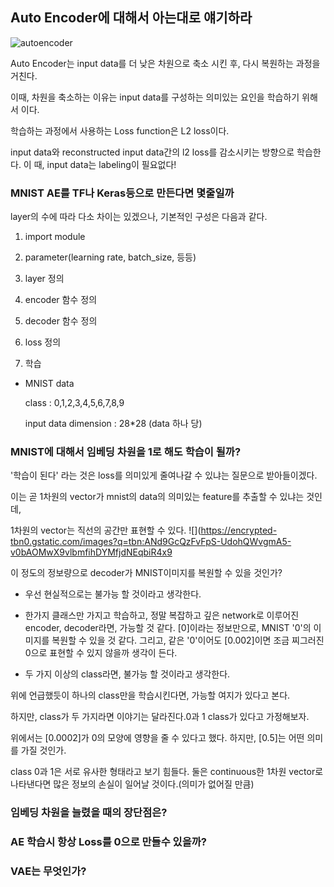 ## Auto Encoder에 대해서 아는대로 얘기하라

![autoencoder](https://encrypted-tbn0.gstatic.com/images?q=tbn:ANd9GcTNKtx8ZT2pv_AqjGTlgpVb4An7JlxAR-YVF3jY5TJqdXzTy7cG)

Auto Encoder는 input data를 더 낮은 차원으로 축소 시킨 후, 다시 복원하는 과정을 거친다. 

이때, 차원을 축소하는 이유는 input data를 구성하는 의미있는 요인을 학습하기 위해서 이다. 

학습하는 과정에서 사용하는 Loss function은 L2 loss이다.

input data와 reconstructed input data간의 l2 loss를 감소시키는 방향으로 학습한다. 이 때, input data는 labeling이 필요없다!

### MNIST AE를 TF나 Keras등으로 만든다면 몇줄일까

layer의 수에 따라 다소 차이는 있겠으나, 기본적인 구성은 다음과 같다.

1. import module

2. parameter(learning rate, batch_size, 등등)

3. layer 정의

4. encoder 함수 정의

5. decoder 함수 정의

6. loss 정의

7. 학습


- MNIST data

  class : 0,1,2,3,4,5,6,7,8,9
  
  input data dimension : 28*28 (data 하나 당)

### MNIST에 대해서 임베딩 차원을 1로 해도 학습이 될까?

'학습이 된다' 라는 것은 loss를 의미있게 줄여나갈 수 있냐는 질문으로 받아들이겠다.

이는 곧 1차원의 vector가 mnist의 data의 의미있는 feature를 추출할 수 있냐는 것인데,

1차원의 vector는 직선의 공간만 표현할 수 있다.
![](https://encrypted-tbn0.gstatic.com/images?q=tbn:ANd9GcQzFvFpS-UdohQWvgmA5-v0bAOMwX9vlbmfihDYMfjdNEqbiR4x9

이 정도의 정보량으로 decoder가 MNIST이미지를 복원할 수 있을 것인가?

-  우선 현실적으로는 불가능 할 것이라고 생각한다.

-  한가지 클래스만 가지고 학습하고, 정말 복잡하고 깊은 network로 이루어진 encoder, decoder라면, 가능할 것 같다. 
  [0]이라는 정보만으로, MNIST '0'의 이미지를 복원할 수 있을 것 같다. 그리고, 같은 '0'이어도 [0.002]이면 조금 찌그러진 0으로 표현할 수 있지 않을까 생각이 든다.

- 두 가지 이상의 class라면, 불가능 할 것이라고 생각한다.

위에 언급했듯이 하나의 class만을 학습시킨다면, 가능할 여지가 있다고 본다. 

하지만, class가 두 가지라면 이야기는 달라진다.0과 1 class가 있다고 가정해보자.

위에서는 [0.0002]가 0의 모양에 영향을 줄 수 있다고 했다. 하지만, [0.5]는 어떤 의미를 가질 것인가.

class 0과 1은 서로 유사한 형태라고 보기 힘들다. 둘은 continuous한 1차원 vector로 나타낸다면 많은 정보의 손실이 일어날 것이다.(의미가 없어질 만큼)


### 임베딩 차원을 늘렸을 때의 장단점은?

### AE 학습시 항상 Loss를 0으로 만들수 있을까?

### VAE는 무엇인가?
